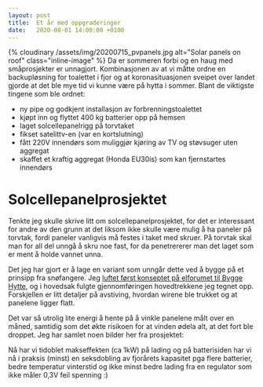 ```yaml
---
layout: post
title:  Et år med oppgraderinger
date:   2020-08-01 14:00:00 +0100
---
```


{% cloudinary /assets/img/20200715_pvpanels.jpg alt="Solar panels on roof" class="inline-image" %}
Da er sommeren forbi og en haug med småprosjekter er unnagjort. Kombinasjonen av at vi måtte 
ordne en backupløsning for toalettet i fjor og at koronasituasjonen sveipet over landet gjorde
at det ble mye tid vi kunne være på hytta i sommer. Blant de viktigste tingene som ble ordnet:

- ny pipe og godkjent installasjon av forbrenningstoalettet
- kjøpt inn og flyttet 400 kg batterier opp på hemsen
- laget solcellepanelrigg på torvtaket 
- fikset satelittv-en (var en kortslutning)
- fått 220V innendørs som muliggjør kjøring av TV og støvsuger uten aggregat
- skaffet et kraftig aggregat (Honda EU30is) som kan fjernstartes innendørs

# Solcellepanelprosjektet

Tenkte jeg skulle skrive litt om solcellepanelprosjektet, for det er interessant for andre av
den grunn at det liksom ikke skulle være mulig å ha paneler på torvtak, fordi paneler vanligvis
må festes i taket med skruer. På torvtak skal man for all del unngå å skru noe fast, for da
penetrererer man det laget som er ment å holde vannet unna.


Det jeg har gjort er å lage en variant som unngår dette ved å bygge på et prinsipp fra snøfangere.
Jeg [luftet først konseptet på elforumet til Bygge Hytte](http://www.byggehytte.no/index.php?topic=2569),
og i hovedsak fulgte gjennomføringen hovedtrekkene jeg tegnet opp. Forskjellen er litt detaljer på
avstiving, hvordan wirene ble trukket og at panelene ligger flatt.

Det var så utrolig lite energi å hente på å vinkle panelene målt over en måned, samtidig som det økte
risikoen for at vinden ødela alt, at det fort ble droppet. Jeg har samlet noen bilder her fra prosjektet:

<!--<script src="https://cdn.jsdelivr.net/npm/publicalbum@latest/dist/pa-embed-player.min.js" async></script>-->
<script src="https://cdn.jsdelivr.net/npm/publicalbum@latest/embed-ui.min.js" async></script>
<div class="pa-gallery-player-widget pa-embed-player" style="width:100%; height:480px; display:none;"
  data-link="https://photos.app.goo.gl/eFQ2qDL2FWFDL1Yp7"
  data-title="Nytt solcelleanlegg og dasspipe"
  data-description="18 new photos added to shared album"
  data-delay="3">
  <object data="https://lh3.googleusercontent.com/L9djBfM_0IID6ii1WkyJxuBzncDY36DHDEstezl9NZ7HNf5iRTsckg6HG4ElxQ31-hE7RBsGYzTtY2zQunCNQYC2U4cczeNLD-naaBwoiWPgbTFVB-D3cAuA6mEVXcH_dbRKYifuP_0=w1920-h1080"></object>
  <object data="https://lh3.googleusercontent.com/XX5gr1Aukt5ChTe9Fk4Iahpx-Lih2oJi9KU_1-JM4DEqVH3yHRCN-9A5fom-pKFrt6xvUtinqMG9xQ0bIBSXexDrEYMq-hRLKi2qSabdjg7FtSWqWaXU6hounEnTSqjip9agS9ORM4Q=w1920-h1080"></object>
  <object data="https://lh3.googleusercontent.com/p-kK-fkk3j8WVGzLKSe6IhfHKxV-hWAo4mSPUUCyB5a3pIIfDsKZckjz1ZfNT4s4c6UZWF1QXTnk7lc3sfCMVc6HR3L-t1Hy0GAKXs8Bhgi1NbISq3p30KYEyKqTIO0mS_xmycUy7MM=w1920-h1080"></object>
  <object data="https://lh3.googleusercontent.com/NODvrITxu8wgd5JHmO0dS-uolsWoUpq5rKbOi1pUyH_OiR4Mc8QyzBlaXjW_nk8BZ3zyYUz81aTlt0znxJEf76kpDqVaqDjBegA_7ZnBcV3BSOVatWW-XEOv3TAplRf053c8W7TSCPQ=w1920-h1080"></object>
  <object data="https://lh3.googleusercontent.com/PZPqzqYM_ghEzZQD265bUkhCnSqZ9QLa1jvIBZT776T-G_POpvydcoLQgAYYrFmoVc9ICcse0oIyhbSQlpI_mpZ5D89g5Cj6B8kJm5ddnR9jkcuSeIo6FyQ-9vF1nHPOXiMcEK0e6dA=w1920-h1080"></object>
  <object data="https://lh3.googleusercontent.com/fKo4aNnbgp13dJ97HxHjP-iPttIIV5ZCHSFHRBZI9wqxqyv_9w0wJ_w9FbYZitLiBQZ6B77cZ4yKRKlwxF7A4ui5cdtcqiRBkoWV5AsKvfZm5GE4pOB73BrlUJy-aLieBUEY_eW0tC0=w1920-h1080"></object>
  <object data="https://lh3.googleusercontent.com/dfsgkCLlhlGy7JU7_nmUQkLNIKxPLBZA677BuCNSSy5crdoaQxRVzorYPm8fgKK-YgnpRjrXOGrCzy35FapCHG5WuTXK-rKYEth-iFsS1f2SFraDyomEHoXhLWx-MwvH46FJYsCbkNA=w1920-h1080"></object>
  <object data="https://lh3.googleusercontent.com/wpirZk4uiQUGu-cbMWK96K9rFiFk7w_cuTGHcKEfX4TO_yRnu5WNcoDHeQev8jsNcs1B9AYMy5tANjktKqFz786HE_b34_d1OFmDGIPlCW19ft-USI9WT3OrU-9UmV32zw9opfgvCoM=w1920-h1080"></object>
  <object data="https://lh3.googleusercontent.com/RYpDHYLOFc9DukOVUY5rO4a8XrmIa61lpc_TzHJKwi8mGDQvx_guuuFxwTBx_drBtDCPahuiSBGoVNfDck54vxW1hqgWRcr5HN3fxxdaonCT6dkspS5zCHJjr4p1dQ-lY4NgbYj2G9g=w1920-h1080"></object>
  <object data="https://lh3.googleusercontent.com/oLkIBVEfDqMX-J9nxPG1rUcQSM0eUc6aKKIbsWUquM4UTNmGWzp_Ljn3lkPrXHzepW8-zkqlO1pXM-D95xbqAulaS_ksMglDrCb_mH_5sezUaRzzHg7QgJEuQsP1AC_avqFIeGUKfrk=w1920-h1080"></object>
  <object data="https://lh3.googleusercontent.com/hQj4gw3DUSFXt80TVoCgJNEB_3-0AV10ZGbUvtYyJOBLxO4qujQMLik2ElnC2XIlfDX4uFqISXsz0D-9Gx-IDdjnRWkFzNB_A7cqDoy9bMgROOL90B8H5fht9-dh9PmeHEAt0WSHUFA=w1920-h1080"></object>
  <object data="https://lh3.googleusercontent.com/zhAvOrJhG4LCEINycDExsVpXFqIvnrwBIMKaf3b39oJGret0JmrIH1RygED68kbu9rwtZBUhkpDN7M6SuVSEOj95MrOy_dalnjg3zhNAGmGrgI5_SYnTVRj9U3K77Lwel24AL41sNUQ=w1920-h1080"></object>
  <object data="https://lh3.googleusercontent.com/45sYxlViZDmdQj0kDoRc6QwPSYt5tynVEaAZL9HkVGHyI4ptl-kGchCc8rEolz3NOC7OxMQqi199TXLq1XNg4OV3q8Xux4T2pF5ltirTTtEh4dileRfQslY2v9fOWNfFq3SNZ8RQjh0=w1920-h1080"></object>
  <object data="https://lh3.googleusercontent.com/7-V6qGpqqfBWBbI5BmYDmdreVWpKlnkekgM-mP62zmunYJq4x3L6IRW9wQih8j2I_D73I8ztaECoMAcQqdesjYmmX0_m__cFgG2PnwX3QpoheaGE0RWBx8FsIob8OOFcjnPFfDX4Rrk=w1920-h1080"></object>
  <object data="https://lh3.googleusercontent.com/nOfGff-SVmErd6P440iiKQcjhU_jVCC-9TV8H5-8cUBOwsA5MNZGMcgJCfY9o8rwgVjH4cVZlptlwUK2fAtL2Ghu8R_uMBIxVxto1_qVhmtnb0ZfkBnQKgXviKPaFVafC3NHyHknzdQ=w1920-h1080"></object>
  <object data="https://lh3.googleusercontent.com/OOGR4mSGG7uKwfhIO-HG7QKwQTMsuCzrhyKMlbrH73PV7aDVehVSTXFp9P64TbSnn4V6TEaaLFpXjLdKFcsR7HL0MSj03rhlYa4X4jqlcHJUVoCaaeQT6f6zBa3sKLa7fiHjsa83Hhw=w1920-h1080"></object>
  <object data="https://lh3.googleusercontent.com/sjc7VakM5QqezswLaoceIbjw802Asr-osx3v-yBafvjWSzHpbkbpIbZw2YqAdzrjmVi4XpFr7egzokg4bIctv_SIaj62HmxJe0vbTEGCPjksx3J8wc7En2qelgMhSWrvZwMHf2lOaFs=w1920-h1080"></object>
  <object data="https://lh3.googleusercontent.com/tgHJ-O7hDZx2ff0-wHk_FIrzf7jkoipU7l450E10WEjHlXvK99wHpnRrHcRV1nrknkLbRjSmZN8-nPruVY8M3w_jZDR3UWQU8J8l8ARcJnQgE9JtVmGSIeY7qHvPDIiiXaVJM-8xN9A=w1920-h1080"></object>
</div>


Nå har vi tidoblet makseffekten (ca 1kW) på lading og på batterisiden har vi nå i praksis (minst) 
en seksdobling av fjorårets kapasitet pga flere batterier, 
bedre temperatur vinterstid og ikke minst bedre lading fra en regulator som ikke måler 0,3V feil spenning :)
